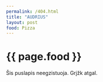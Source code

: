 ```yaml
---
permalink: /404.html
title: "AUDRIUS"
layout: post
food: Pizza
---
```

<h1>{{ page.food }}</h1>
Šis puslapis neegzistuoja.
Grįžk atgal.
